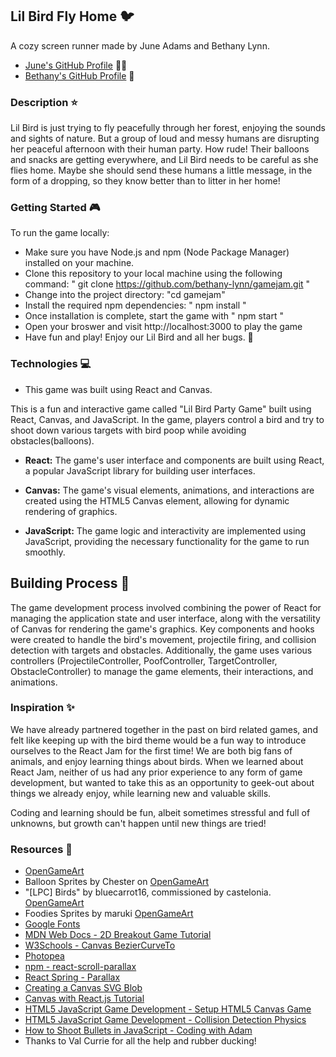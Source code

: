 ## Lil Bird Fly Home :bird:
A cozy screen runner made by June Adams and Bethany Lynn. <br/>
- [June's GitHub Profile](https://github.com/juneadam) 🧙‍♀️ <br/>
- [Bethany's GitHub Profile](https://github.com/bethany-lynn) :elf:


### Description ⭐
Lil Bird is just trying to fly peacefully through her forest, enjoying the sounds and sights of nature. But a group of
loud and messy humans are disrupting her peaceful afternoon with their human party. How rude! Their balloons and 
snacks are getting everywhere, and Lil Bird needs to be careful as she flies home.
Maybe she should send these humans a little message, in the form of a dropping, so they know better than to litter
in her home!

### Getting Started :video_game:
To run the game locally:
- Make sure you have Node.js and npm (Node Package Manager) installed on your machine.
- Clone this repository to your local machine using the following command: " git clone https://github.com/bethany-lynn/gamejam.git "
- Change into the project directory: "cd gamejam"
- Install the required npm dependencies: " npm install "
- Once installation is complete, start the game with " npm start "
- Open your broswer and visit http://localhost:3000 to play the game
- Have fun and play! Enjoy our Lil Bird and all her bugs. :bug:

### Technologies :computer:
- This game was built using React and Canvas.

This is a fun and interactive game called "Lil Bird Party Game" built using React, Canvas, and JavaScript. 
In the game, players control a bird and try to shoot down various targets with bird poop while avoiding obstacles(balloons).

- **React:** The game's user interface and components are built using React, a popular JavaScript library for building user interfaces.

- **Canvas:** The game's visual elements, animations, and interactions are created using the HTML5 Canvas element, allowing for dynamic rendering of graphics.

- **JavaScript:** The game logic and interactivity are implemented using JavaScript, providing the necessary functionality for the game to run smoothly.

## Building Process :hammer:
The game development process involved combining the power of React for managing the application state and user interface, along with the versatility of Canvas for rendering the game's graphics. Key components and hooks were created to handle the bird's movement, projectile firing, and collision detection with targets and obstacles.
Additionally, the game uses various controllers (ProjectileController, PoofController, TargetController, ObstacleController) to manage the game elements, their interactions, and animations.

### Inspiration :sparkles:
We have already partnered together in the past on bird related games, and felt like keeping up with the bird theme 
would be a fun way to introduce ourselves to the React Jam for the first time!
We are both big fans of animals, and enjoy learning things about birds. 
When we learned about React Jam, neither of us had any prior experience to any form of game development, but wanted to 
take this as an opportunity to geek-out about things we already enjoy, while learning new and valuable skills. 

Coding and learning should be fun, albeit sometimes stressful and full of unknowns, but growth can't happen
until new things are tried!

### Resources :book:
- [OpenGameArt](https://opengameart.org/)
- Balloon Sprites by Chester on [OpenGameArt](https://opengameart.org/content/balloons)
- "[LPC] Birds" by bluecarrot16, commissioned by castelonia. [OpenGameArt](https://opengameart.org/content/lpc-birds)
- Foodies Sprites by maruki [OpenGameArt](https://opengameart.org/content/foodies)
- [Google Fonts](https://fonts.google.com/)
- [MDN Web Docs - 2D Breakout Game Tutorial](https://developer.mozilla.org/en-US/docs/Games/Tutorials/2D_Breakout_game_pure_JavaScript)
- [W3Schools - Canvas BezierCurveTo](https://www.w3schools.com/jsref/canvas_beziercurveto.asp)
- [Photopea](https://www.photopea.com/)
- [npm - react-scroll-parallax](https://www.npmjs.com/package/react-scroll-parallax)
- [React Spring - Parallax](https://www.react-spring.dev/docs/components/parallax)
- [Creating a Canvas SVG Blob](https://blog.meain.io/2019/canvas-svg-blob/)
- [Canvas with React.js Tutorial](https://medium.com/@pdx.lucasm/canvas-with-react-js-32e133c05258)
- [HTML5 JavaScript Game Development - Setup HTML5 Canvas Game](https://spicyyoghurt.com/tutorials/html5-javascript-game-development/setup-html5-canvas-game)
- [HTML5 JavaScript Game Development - Collision Detection Physics](https://spicyyoghurt.com/tutorials/html5-javascript-game-development/collision-detection-physics)
- [How to Shoot Bullets in JavaScript - Coding with Adam](https://www.youtube.com/watch?v=i7FzA4NavDs&t=1227s)
- Thanks to Val Currie for all the help and rubber ducking!